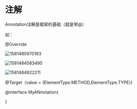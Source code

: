 # 注解

Annotation注解是框架的基础（就是带@）

如：

@Override

![1581480670193](C:\Users\57246\AppData\Roaming\Typora\typora-user-images\1581480670193.png)

![1581484583495](C:\Users\57246\AppData\Roaming\Typora\typora-user-images\1581484583495.png)

![1581484922211](C:\Users\57246\AppData\Roaming\Typora\typora-user-images\1581484922211.png)



@Target（value = {ElementType.METHOD,ElementType.TYPE})

@interface MyANnotation{

}

